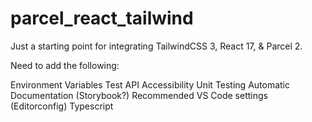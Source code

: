 # parcel_react_tailwind

Just a starting point for integrating TailwindCSS 3, React 17, & Parcel 2.

Need to add the following:

Environment Variables
Test API
Accessibility
Unit Testing
Automatic Documentation (Storybook?)
Recommended VS Code settings (Editorconfig)
Typescript
